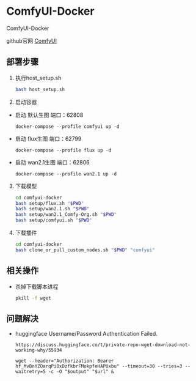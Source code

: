 # ComfyUI-Docker
ComfyUI-Docker

github官网 [ComfyUI](https://github.com/comfyanonymous/ComfyUI)


## 部署步骤
1. 执行host_setup.sh
    ```bash
    bash host_setup.sh
    ```

2. 启动容器

- 启动 默认生图
    端口：62808
    ```
    docker-compose --profile comfyui up -d
    ```

- 启动 flux生图
    端口：62799
    ```
    docker-compose --profile flux up -d
    ```

- 启动 wan2.1生图
    端口：62806
    ```
    docker-compose --profile wan2.1 up -d
    ```

3. 下载模型

    ```bash
    cd comfyui-docker
    bash setup/flux.sh "$PWD"
    bash setup/wan2.1.sh "$PWD"
    bash setup/wan2.1_Comfy-Org.sh "$PWD"
    bash setup/comfyui.sh "$PWD"
    ```
    
4. 下载插件
    ```bash
    cd comfyui-docker
    bash clone_or_pull_custom_nodes.sh "$PWD" "comfyui"
    ```

## 相关操作
- 杀掉下载脚本进程

    ```bash
    pkill -f wget
    ```

## 问题解决
- huggingface Username/Password Authentication Failed.
    ```
    https://discuss.huggingface.co/t/private-repo-wget-download-not-working-why/55934

    wget --header="Authorization: Bearer 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" --timeout=30 --tries=3 --waitretry=5 -c -O "$output" "$url" &
    ```

